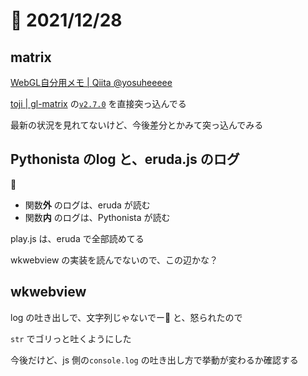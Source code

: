 # 📝 2021/12/28

## matrix

[WebGL自分用メモ | Qiita @yosuheeeee](https://qiita.com/yosuheeeee/items/775e3d9fd54246b60913)

[toji | gl-matrix](https://github.com/toji/gl-matrix) の[`v2.7.0`](https://github.com/toji/gl-matrix/releases/tag/v2.7.0) を直接突っ込んでる

最新の状況を見れてないけど、今後差分とかみて突っ込んでみる

## Pythonista のlog と、eruda.js のログ

🤔

- 関数**外** のログは、eruda が読む
- 関数**内** のログは、Pythonista が読む

play.js は、eruda で全部読めてる

wkwebview の実装を読んでないので、この辺かな？

## wkwebview

log の吐き出しで、文字列じゃないでー🤗 と、怒られたので

`str` でゴリっと吐くようにした

今後だけど、js 側の`console.log` の吐き出し方で挙動が変わるか確認する

